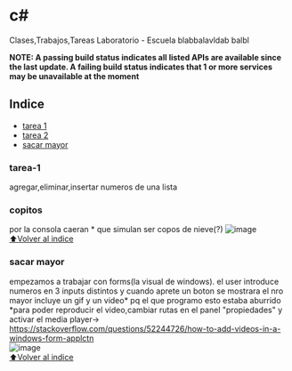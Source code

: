 # c#

Clases,Trabajos,Tareas Laboratorio - Escuela
blabbalavldab balbl

**NOTE: A passing build status indicates all listed APIs are available since the last update. A failing build status indicates that 1 or more services may be unavailable at the moment** 



## Indice
- [tarea 1](https://drive.google.com/drive/folders/1ss-rntOw4VPa_NU01s5JSIWRCHI-Egov?usp=sharing)
- [tarea 2](https://drive.google.com/drive/folders/1ss-rntOw4VPa_NU01s5JSIWRCHI-Egov?usp=sharing)
- [sacar mayor](https://github.com/brandonporcel/Clases-Laboratorio-POO-c-#sacar-nayor)


### tarea-1
agregar,eliminar,insertar numeros de una lista
### copitos
por la consola caeran * que simulan ser copos de nieve(?)
![image](https://user-images.githubusercontent.com/66080281/119400755-00961080-bcb1-11eb-813b-892eafc53f0b.png) 
</br>
[⬆Volver al indice](https://github.com/brandonporcel/Clases-Laboratorio-POO-c-#indice)

### sacar mayor
empezamos a trabajar con forms(la visual de windows).
el user introduce numeros en 3 inputs distintos y cuando aprete un boton se mostrara el nro mayor
incluye un gif y un video* pq el que programo esto estaba aburrido </br>
*para poder reproducir el video,cambiar rutas en el panel "propiedades" y activar el media player-> https://stackoverflow.com/questions/52244726/how-to-add-videos-in-a-windows-form-applctn </br>
![image](https://user-images.githubusercontent.com/66080281/122606676-b570e280-d04f-11eb-9976-47763a4a226b.png)
</br>
[⬆Volver al indice](https://github.com/brandonporcel/Clases-Laboratorio-POO-c-#indice)
